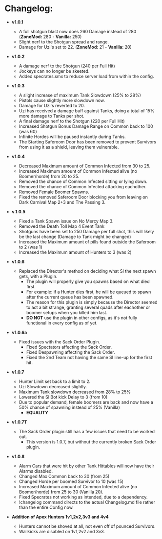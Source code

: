 # Changelog: #

* **v1.0.1**
  * A full shotgun blast now does 260 Damage instead of 280 (**ZoneMod:** 280 - **Vanilla:** 250)
  * Slight nerf to the Shotgun spread and range.
  * Damage for Uzi's set to 22. (**ZoneMod:** 21 - **Vanilla:** 20)

* **v1.0.2**
  * A damage nerf to the Shotgun (240 per Full Hit)
  * Jockeys can no longer be skeeted.
  * Added specrates.smx to reduce server load from within the config.
  
* **v1.0.3**
  * A slight increase of maximum Tank Slowdown (25% to 28%)
  * Pistols cause slightly more slowdown now.
  * Damage for Uzi's reverted to 20.
  * Uzi has received a damage buff against Tanks, doing a total of 15% more damage to Tanks per shot.
  * A final damage nerf to the Shotgun (220 per Full Hit)
  * Increased Shotgun Bonus Damage Range on Common back to 100 (was 60)
  * Infinite Hordes will be paused instantly during Tanks.
  * The Starting Saferoom Door has been removed to prevent Survivors from using it as a shield, leaving them vulnerable.

* **v1.0.4**
  * Decreased Maximum amount of Common Infected from 30 to 25.
  * Increased Maximum amount of Common Infected alive (no Boomer/horde) from 20 to 25.
  * Removed the chance of Common Infected sitting or lying down.
  * Removed the chance of Common Infected attacking eachother.
  * Removed Female Boomer Spawns.
  * Fixed the removed Saferoom Door blocking you from leaving on Dark Carnival Map 2+3 and The Passing 3.
  
* **v.1.0.5**
  * Fixed a Tank Spawn issue on No Mercy Map 3.
  * Removed the Death Toll Map 4 Event Tank
  * Shotguns have been set to 250 Damage per full shot, this will likely be the last change (Damage to Tank might be changed)
  * Increased the Maximum amount of pills found outside the Saferoom to 2 (was 1)
  * Increased the Maximum amount of Hunters to 3 (was 2)
  
* **v1.0.6**
  * Replaced the Director's method on deciding what SI the next spawn gets, with a Plugin.
	* The plugin will properly give you spawns based on what died first.
	* For example: if a Hunter dies first, he will be queued to spawn after the current queue has been spawned.
	* The reason for this plugin is simply because the Director seemed to act a bit strange, granting several quads after eachother or boomer setups when you killed him last.
	* **DO NOT** use the plugin in other configs, as it's not fully functional in every config as of yet.
	
* **v1.0.6a**
  * Fixed issues with the Sack Order Plugin.
    * Fixed Spectators affecting the Sack Order.
	* Fixed Despawning affecting the Sack Order.
	* Fixed the 2nd Team not having the same SI line-up for the first hit.
	
* **v1.0.7**
  * Hunter Limit set back to a limit to 2.
  * Uzi Slowdown decreased slightly.
  * Maximum Tank slowdown decreased from 28% to 25%
  * Lowered the SI Bot kick Delay to 3 (from 10)
  * Due to popular demand, female boomers are back and now have a 50% chance of spawning instead of 25% (Vanilla)
	* **EQUALITY**

* **v1.0.7T**
  * The Sack Order plugin still has a few issues that need to be worked out.
	* This version is 1.0.7, but without the currently broken Sack Order plugin.

* **v1.0.8**
  * Alarm Cars that were hit by other Tank Hittables will now have their Alarms disabled.
  * Changed Max Common back to 30 (from 25)
  * Changed Horde per boomed Survivor to 10 (was 15)
  * Increased Maximum amount of Common Infected alive (no Boomer/horde) from 25 to 30 (Vanilla 20).
  * Fixed Specrates not working as intended, due to a dependency.
  * !changelog  command directs to the actual Changelog.md file rather than the entire Config now.
  
* **Addition of Apex Hunters 1v1,2v2,3v3 and 4v4**
  * Hunters cannot be shoved at all, not even off of pounced Survivors.
  * Wallkicks are disabled on 1v1,2v2 and 3v3.
  